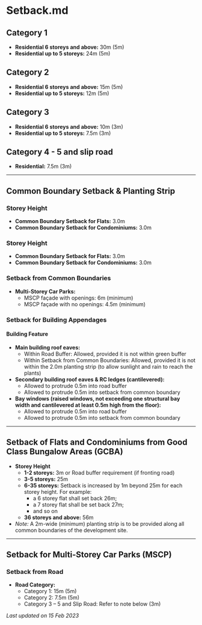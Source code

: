 # Setback.md

## Category 1
- **Residential 6 storeys and above:** 30m (5m)
- **Residential up to 5 storeys:** 24m (5m)

## Category 2
- **Residential 6 storeys and above:** 15m (5m)
- **Residential up to 5 storeys:** 12m (5m)

## Category 3
- **Residential 6 storeys and above:** 10m (3m)
- **Residential up to 5 storeys:** 7.5m (3m)

## Category 4 - 5 and slip road
- **Residential:** 7.5m (3m)

---

## Common Boundary Setback & Planting Strip

### Storey Height
- **Common Boundary Setback for Flats:** 3.0m
- **Common Boundary Setback for Condominiums:** 3.0m

### Storey Height
- **Common Boundary Setback for Flats:** 3.0m
- **Common Boundary Setback for Condominiums:** 3.0m

### Setback from Common Boundaries

- **Multi-Storey Car Parks:**
  - MSCP façade with openings: 6m (minimum)
  - MSCP façade with no openings: 4.5m (minimum)

### Setback for Building Appendages

#### Building Feature
- **Main building roof eaves:**
  - Within Road Buffer: Allowed, provided it is not within green buffer
  - Within Setback from Common Boundaries: Allowed, provided it is not within the 2.0m planting strip (to allow sunlight and rain to reach the plants)
- **Secondary building roof eaves & RC ledges (cantilevered):**
  - Allowed to protrude 0.5m into road buffer
  - Allowed to protrude 0.5m into setback from common boundary
- **Bay windows (raised windows, not exceeding one structural bay width and cantilevered at least 0.5m high from the floor):**
  - Allowed to protrude 0.5m into road buffer
  - Allowed to protrude 0.5m into setback from common boundary

---

## Setback of Flats and Condominiums from Good Class Bungalow Areas (GCBA)

- **Storey Height**
  - **1-2 storeys:** 3m or Road buffer requirement (if fronting road)
  - **3-5 storeys:** 25m
  - **6-35 storeys:** Setback is increased by 1m beyond 25m for each storey height. For example:
    - a 6 storey flat shall set back 26m;
    - a 7 storey flat shall be set back 27m;
    - and so on
  - **36 storeys and above:** 56m
- *Note:* A 2m-wide (minimum) planting strip is to be provided along all common boundaries of the development site.

---

## Setback for Multi-Storey Car Parks (MSCP)

### Setback from Road

- **Road Category:**
  - Category 1: 15m (5m)
  - Category 2: 7.5m (5m)
  - Category 3 – 5 and Slip Road: Refer to note below (3m)
  
*Last updated on 15 Feb 2023*
